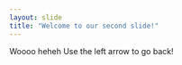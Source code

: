 ```yaml
---
layout: slide
title: "Welcome to our second slide!"
---
```

Woooo heheh
Use the left arrow to go back!
